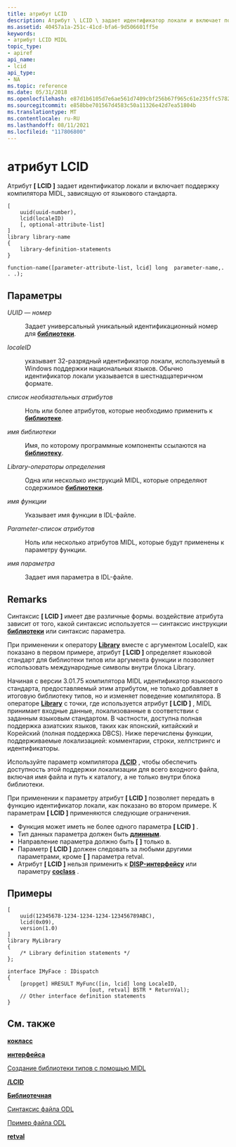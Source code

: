 ```yaml
---
title: атрибут LCID
description: Атрибут \ LCID \ задает идентификатор локали и включает поддержку компилятора MIDL, зависящую от языкового стандарта.
ms.assetid: 40457a1a-251c-41cd-bfa6-9d506601ff5e
keywords:
- атрибут LCID MIDL
topic_type:
- apiref
api_name:
- lcid
api_type:
- NA
ms.topic: reference
ms.date: 05/31/2018
ms.openlocfilehash: e87d1b6105d7e6ae561d7409cbf256b67f965c61e235ffc5782594cb5623497c
ms.sourcegitcommit: e858bbe701567d4583c50a11326e42d7ea51804b
ms.translationtype: MT
ms.contentlocale: ru-RU
ms.lasthandoff: 08/11/2021
ms.locfileid: "117806800"
---
```

# <a name="lcid-attribute"></a>атрибут LCID

Атрибут **\[ LCID \]** задает идентификатор локали и включает поддержку компилятора MIDL, зависящую от языкового стандарта.

``` syntax
[
    uuid(uuid-number), 
    lcid(localeID)
    [, optional-attribute-list]
] 
library library-name
{ 
    library-definition-statements
}

function-name([parameter-attribute-list, lcid] long  parameter-name,. . .);
```

## <a name="parameters"></a>Параметры

<dl> <dt>

*UUID — номер* 
</dt> <dd>

Задает универсальный уникальный идентификационный номер для [**библиотеки**](library.md).

</dd> <dt>

*localeID* 
</dt> <dd>

указывает 32-разрядный идентификатор локали, используемый в Windows поддержки национальных языков. Обычно идентификатор локали указывается в шестнадцатеричном формате.

</dd> <dt>

*список необязательных атрибутов* 
</dt> <dd>

Ноль или более атрибутов, которые необходимо применить к [**библиотеке**](library.md).

</dd> <dt>

*имя библиотеки* 
</dt> <dd>

Имя, по которому программные компоненты ссылаются на [**библиотеку**](library.md).

</dd> <dt>

*Library-операторы определения* 
</dt> <dd>

Одна или несколько инструкций MIDL, которые определяют содержимое [**библиотеки**](library.md).

</dd> <dt>

*имя функции* 
</dt> <dd>

Указывает имя функции в IDL-файле.

</dd> <dt>

*Parameter-список атрибутов* 
</dt> <dd>

Ноль или несколько атрибутов MIDL, которые будут применены к параметру функции.

</dd> <dt>

*имя параметра* 
</dt> <dd>

Задает имя параметра в IDL-файле.

</dd> </dl>

## <a name="remarks"></a>Remarks

Синтаксис **\[ LCID \]** имеет две различные формы. воздействие атрибута зависит от того, какой синтаксис используется — синтаксис инструкции [**библиотеки**](library.md) или синтаксис параметра.

При применении к оператору [**Library**](library.md) вместе с аргументом LocaleID, как показано в первом примере, атрибут **\[ LCID \]** определяет языковой стандарт для библиотеки типов или аргумента функции и позволяет использовать международные символы внутри блока Library.

Начиная с версии 3.01.75 компилятора MIDL идентификатор языкового стандарта, предоставляемый этим атрибутом, не только добавляет в итоговую библиотеку типов, но и изменяет поведение компилятора. В операторе [**Library**](library.md) с точки, где используется атрибут **\[ LCID \]** , MIDL принимает входные данные, локализованные в соответствии с заданным языковым стандартом. В частности, доступна полная поддержка азиатских языков, таких как японский, китайский и Корейский (полная поддержка DBCS). Ниже перечислены функции, поддерживаемые локализацией: комментарии, строки, хелпстрингс и идентификаторы.

Используйте параметр компилятора [**/LCID**](-lcid.md) , чтобы обеспечить доступность этой поддержки локализации для всего входного файла, включая имя файла и путь к каталогу, а не только внутри блока библиотеки.

При применении к параметру атрибут **\[ LCID \]** позволяет передать в функцию идентификатор локали, как показано во втором примере. К параметрам **\[ LCID \]** применяются следующие ограничения.

-   Функция может иметь не более одного параметра **\[ LCID \]** .
-   Тип данных параметра должен быть [**длинным**](long.md).
-   Направление параметра должно быть **\[** [](in.md) **\]** только в.
-   Параметр **\[ LCID \]** должен следовать за любыми другими параметрами, кроме **\[** [](retval.md) **\]** параметра retval.
-   Атрибут **\[ LCID \]** нельзя применить к [**DISP-интерфейсу**](dispinterface.md) или параметру [**coclass**](coclass.md) .

## <a name="examples"></a>Примеры

``` syntax
[  
    uuid(12345678-1234-1234-1234-123456789ABC),
    lcid(0x09),
    version(1.0)
] 
library MyLibrary
{
    /* Library definition statements */
};

interface IMyFace : IDispatch
{
    [propget] HRESULT MyFunc([in, lcid] long LocaleID,
                          [out, retval] BSTR * ReturnVal);
    // Other interface definition statements
}
```

## <a name="see-also"></a>См. также

<dl> <dt>

[**кокласс**](coclass.md)
</dt> <dt>

[**интерфейса**](dispinterface.md)
</dt> <dt>

[Создание библиотеки типов с помощью MIDL](generating-a-type-library-with-midl-2.md)
</dt> <dt>

[**/LCID**](-lcid.md)
</dt> <dt>

[**Библиотечная**](library.md)
</dt> <dt>

[Синтаксис файла ODL](/previous-versions/windows/desktop/automat/odl-file-syntax)
</dt> <dt>

[Пример файла ODL](/previous-versions/windows/desktop/automat/odl-file-example)
</dt> <dt>

[**retval**](retval.md)
</dt> </dl>

 

 